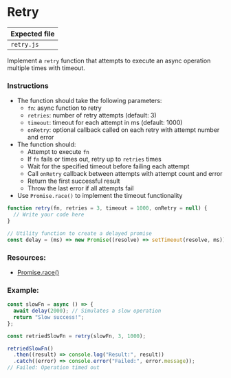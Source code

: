 # Retry

| Expected file |
| ------------- |
| `retry.js`    |

Implement a `retry` function that attempts to execute an async operation multiple times with timeout.

### Instructions

- The function should take the following parameters:
  - `fn`: async function to retry
  - `retries`: number of retry attempts (default: 3)
  - `timeout`: timeout for each attempt in ms (default: 1000)
  - `onRetry`: optional callback called on each retry with attempt number and error
- The function should:
  - Attempt to execute `fn`
  - If `fn` fails or times out, retry up to `retries` times
  - Wait for the specified timeout before failing each attempt
  - Call `onRetry` callback between attempts with attempt count and error
  - Return the first successful result
  - Throw the last error if all attempts fail
- Use `Promise.race()` to implement the timeout functionality

```js
function retry(fn, retries = 3, timeout = 1000, onRetry = null) {
  // Write your code here
}

// Utility function to create a delayed promise
const delay = (ms) => new Promise((resolve) => setTimeout(resolve, ms));
```

### Resources:

- [Promise.race()](https://developer.mozilla.org/ru/docs/Web/JavaScript/Reference/Global_Objects/Promise/race)

### Example:

```js
const slowFn = async () => {
  await delay(2000); // Simulates a slow operation
  return "Slow success!";
};

const retriedSlowFn = retry(slowFn, 3, 1000);

retriedSlowFn()
  .then((result) => console.log("Result:", result))
  .catch((error) => console.error("Failed:", error.message));
// Failed: Operation timed out
```

